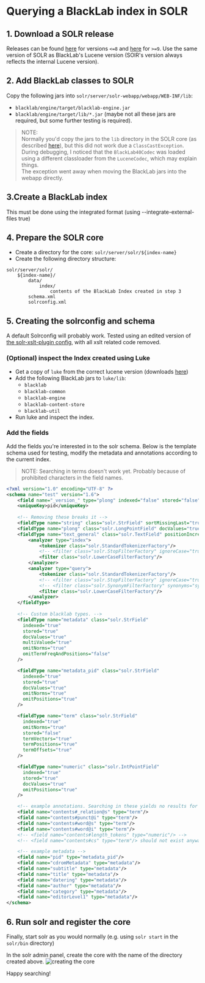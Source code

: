 # Querying a BlackLab index in SOLR

## 1. Download a SOLR release
Releases can be found [here](https://archive.apache.org/dist/lucene/solr/) for versions `<=8` and [here](https://archive.apache.org/dist/solr/solr/) for `>=9`.
Use the same version of SOLR as BlackLab's Lucene version (SOlR's version always reflects the internal Lucene version).

## 2. Add BlackLab classes to SOLR
Copy the following jars into `solr/server/solr-webapp/webapp/WEB-INF/lib`:
- `blacklab/engine/target/blacklab-engine.jar`
- `blacklab/engine/target/lib/*.jar` (maybe not all these jars are required, but some further testing is required).

> NOTE:  
Normally you'd copy the jars to the `lib` directory in the SOLR core (as described [here](https://solr.apache.org/guide/8_4/libs.html#lib-directories)), but this did not work due a `ClassCastException`.  
During debugging, I noticed that the `BlackLab40Codec` was loaded using a different classloader from the `LuceneCodec`, which may explain things.  
The exception went away when moving the BlackLab jars into the webapp directly.

## 3.Create a BlackLab index 
This must be done using the integrated format (using --integrate-external-files true) 

## 4. Prepare the SOLR core
- Create a directory for the core: `solr/server/solr/${index-name}`
- Create the following directory structure:
```
solr/server/solr/
    ${index-name}/
        data/
            index/
                contents of the BlackLab Index created in step 3
        schema.xml
        solrconfig.xml
```

## 5. Creating the solrconfig and schema

A default Solrconfig will probably work. 
Tested using an edited version of [the solr-xslt-plugin config](https://github.com/INL/solr-xslt-plugin/blob/0ee8901ba7cc215cebdf6372d9b9df8126fad59b/src/test/resources/solrDir/conf/solrconfig.xml), with all xslt related code removed.

### (Optional) inspect the Index created using Luke
- Get a copy of `luke` from the correct lucene version (downloads [here](https://archive.apache.org/dist/lucene/java/))
- Add the following BlackLab jars to `luke/lib`: 
  - `blacklab` 
  - `blacklab-common` 
  - `blacklab-engine`
  - `blacklab-content-store`
  - `blacklab-util`
- Run luke and inspect the index.

### Add the fields
Add the fields you're interested in to the solr schema.
Below is the template schema used for testing, modify the metadata and annotations according to the current index.
> NOTE: 
> Searching in terms doesn't work yet. Probably because of prohibited characters in the field names.

```xml
<?xml version="1.0" encoding="UTF-8" ?>
<schema name="test" version="1.6">
    <field name="_version_" type="plong" indexed="false" stored="false"/>
    <uniqueKey>pid</uniqueKey>
  
    <!-- Removing these breaks it -->
    <fieldType name="string" class="solr.StrField" sortMissingLast="true" />
    <fieldType name="plong" class="solr.LongPointField" docValues="true"/>
    <fieldType name="text_general" class="solr.TextField" positionIncrementGap="100">
        <analyzer type="index">
            <tokenizer class="solr.StandardTokenizerFactory"/>
            <!-- <filter class="solr.StopFilterFactory" ignoreCase="true" words="stopwords.txt" /> -->
            <filter class="solr.LowerCaseFilterFactory"/>
        </analyzer>
        <analyzer type="query">
            <tokenizer class="solr.StandardTokenizerFactory"/>
            <!-- <filter class="solr.StopFilterFactory" ignoreCase="true" words="stopwords.txt" /> -->
            <!-- <filter class="solr.SynonymFilterFactory" synonyms="synonyms.txt" ignoreCase="true" expand="true"/> -->
            <filter class="solr.LowerCaseFilterFactory"/>
        </analyzer>
    </fieldType>
    
    <!-- Custom blacklab types. -->
    <fieldType name="metadata" class="solr.StrField" 
      indexed="true"
      stored="true" 
      docValues="true"
      multiValued="true" 
      omitNorms="true" 
      omitTermFreqAndPositions="false"
    />

    <fieldType name="metadata_pid" class="solr.StrField" 
      indexed="true"
      stored="true" 
      docValues="true"
      omitNorms="true" 
      omitPositions="true"
    />

    <fieldType name="term" class="solr.StrField"
      indexed="true"
      omitNorms="true"
      stored="false"
      termVectors="true"
      termPositions="true"
      termOffsets="true"
    />

    <fieldType name="numeric" class="solr.IntPointField" 
      indexed="true"
      stored="true"
      docValues="true"
      omitPositions="true"
    />

    <!-- example annotations. Searching in these yields no results for some reason. -->
    <field name="contents#_relation@s" type="term"/>
    <field name="contents#punct@i" type="term"/>
    <field name="contents#word@s" type="term"/>
    <field name="contents#word@i" type="term"/>
    <!-- <field name="contents#length_tokens" type="numeric"/> -->
    <!-- <field name="contents#cs" type="term"/> should not exist anyway -->

    <!-- example metadata -->
    <field name="pid" type="metadata_pid"/>
    <field name="cdromMetadata" type="metadata"/>
    <field name="subtitle" type="metadata"/>
    <field name="title" type="metadata"/>
    <field name="datering" type="metadata"/>
    <field name="author" type="metadata"/>
    <field name="category" type="metadata"/>
    <field name="editorLevel1" type="metadata"/>
</schema>

``` 

## 6. Run solr and register the core

Finally, start solr as you would normally (e.g. using `solr start` in the `solr/bin` directory)

In the solr admin panel, create the core with the name of the directory created above.
![creating the core](./create-solr-core.png)

Happy searching!
